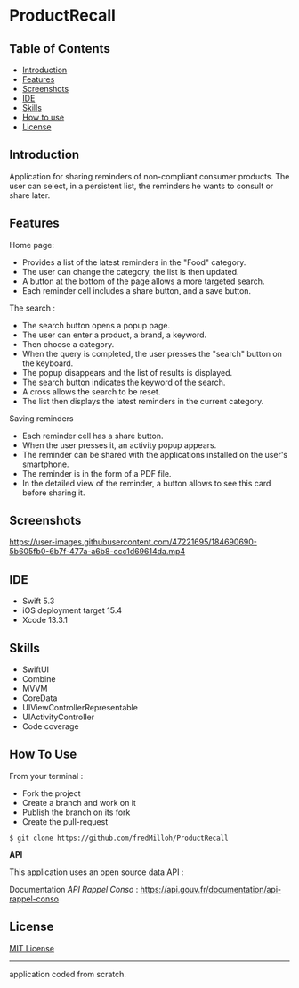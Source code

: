 # ProductRecall


## Table of Contents

-   [Introduction](https://github.com/fredMilloh/ProductRecall#introduction)
-   [Features](https://github.com/fredMilloh/ProductRecall#features)
-   [Screenshots](https://github.com/fredMilloh/ProductRecall#screenshots)
-   [IDE](https://github.com/fredMilloh/ProductRecall#ide)
-   [Skills](https://github.com/fredMilloh/ProductRecall#skills)
-   [How to use](https://github.com/fredMilloh/ProductRecall#how-to-use)
-   [License](https://github.com/fredMilloh/ProductRecall#license)


## Introduction

Application for sharing reminders of non-compliant consumer products. The user can select, in a persistent list, the reminders he wants to consult or share later.

## Features

Home page:
 - Provides a list of the latest reminders in the "Food" category.
 - The user can change the category, the list is then updated.
 - A button at the bottom of the page allows a more targeted search.
 - Each reminder cell includes a share button, and a save button.

The search :
 - The search button opens a popup page.
 - The user can enter a product, a brand, a keyword.
 - Then choose a category.
 - When the query is completed, the user presses the "search" button on the keyboard.
 - The popup disappears and the list of results is displayed.
 - The search button indicates the keyword of the search.
 - A cross allows the search to be reset.
 - The list then displays the latest reminders in the current category.

Saving reminders
 - Each reminder cell has a share button.
 - When the user presses it, an activity popup appears.
 - The reminder can be shared with the applications installed on the user's smartphone.
 - The reminder is in the form of a PDF file.
 - In the detailed view of the reminder, a button allows to see this card before sharing it.


## Screenshots

https://user-images.githubusercontent.com/47221695/184690690-5b605fb0-6b7f-477a-a6b8-ccc1d69614da.mp4

## IDE
-   Swift 5.3
-   iOS deployment target 15.4
-   Xcode 13.3.1

## Skills
-   SwiftUI
-   Combine
-   MVVM
-   CoreData
-   UIViewControllerRepresentable
-   UIActivityController
-   Code coverage

## How To Use

From your terminal :
 - Fork the project
 - Create a branch and work on it
 - Publish the branch on its fork
 - Create the pull-request

```
$ git clone https://github.com/fredMilloh/ProductRecall
```

**API**

This application uses an open source data API :

Documentation *API Rappel Conso* : https://api.gouv.fr/documentation/api-rappel-conso


## License

[MIT License](https://github.com/fredMilloh/ProductRecall/blob/master)

----------------------------------------------------------------------------------------

application coded from scratch.
